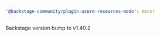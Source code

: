 ```yaml
---
'@backstage-community/plugin-azure-resources-node': minor
---
```


Backstage version bump to v1.40.2
